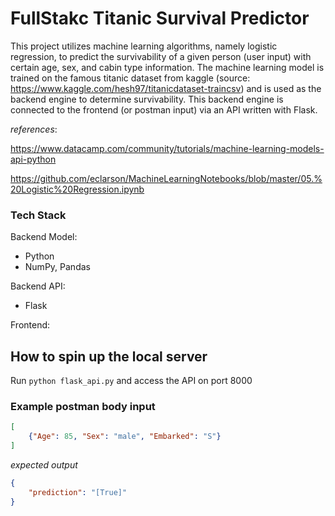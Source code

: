 # FullStakc Titanic Survival Predictor

This project utilizes machine learning algorithms, namely logistic regression, to predict the survivability of a given person (user input) with certain age, sex, and cabin type information. The machine learning model is trained on the famous titanic dataset from kaggle (source: https://www.kaggle.com/hesh97/titanicdataset-traincsv) and is used as the backend engine to determine survivability. This backend engine is connected to the frontend (or postman input) via an API written with Flask.

*references*:

https://www.datacamp.com/community/tutorials/machine-learning-models-api-python

https://github.com/eclarson/MachineLearningNotebooks/blob/master/05.%20Logistic%20Regression.ipynb

### Tech Stack
Backend Model:
* Python
* NumPy, Pandas

Backend API:
* Flask

Frontend:

## How to spin up the local server
Run `python flask_api.py` and access the API on port 8000

### Example postman body input
```JSON
[
    {"Age": 85, "Sex": "male", "Embarked": "S"}
]
```

*expected output*
```json
{
    "prediction": "[True]"
}
```